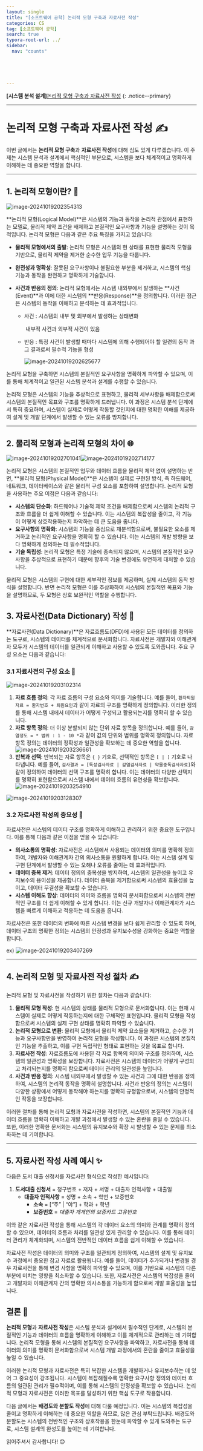 ```yaml
---
layout: single
title: "[소프트웨어 공학] 논리적 모형 구축과 자료사전 작성"
categories: CS
tag: [소프트웨어 공학]
search: true
typora-root-url: ../
sidebar:
  nav: "counts"





---
```




**[**시스템 분석 설계**]**[논리적 모형 구축과 자료사전 작성](https://park-chanyeong.github.io)
{: .notice--primary}

---

# 논리적 모형 구축과 자료사전 작성 ✍️

이번 글에서는 **논리적 모형 구축**과 **자료사전 작성**에 대해 심도 있게 다루겠습니다. 이 주제는 시스템 분석과 설계에서 핵심적인 부분으로, 시스템을 보다 체계적이고 명확하게 이해하는 데 중요한 역할을 합니다.

---



## 1. 논리적 모형이란? 🧩



![image-20241019202354313](/images/2024-10-15-test1/image-20241019202354313.png)

**논리적 모형(Logical Model)**은 시스템의 기능과 동작을 논리적 관점에서 표현하는 모델로, 물리적 제약 조건을 배제하고 본질적인 요구사항과 기능을 설명하는 것이 목적입니다. 논리적 모형은 다음과 같은 주요 특징을 가지고 있습니다:

- **물리적 모형에서의 출발**: 논리적 모형은 시스템의 현 상태를 표현한 물리적 모형을 기반으로, 물리적 제약을 제거한 순수한 업무 기능을 다룹니다.

- **완전성과 명확성**: 잘못된 요구사항이나 불필요한 부분을 제거하고, 시스템의 핵심 기능과 동작을 완전하고 명확하게 기술합니다.

- **사건과 반응의 정의**: 논리적 모형에서는 시스템 내외부에서 발생하는 **사건(Event)**과 이에 대한 시스템의 **반응(Response)**을 정의합니다. 이러한 접근은 시스템의 동작을 이해하고 분석하는 데 효과적입니다.

  - 사건 : 시스템의 내부 및 외부에서 발생하는 상태변화

    ​	   내부적 사건과 외부적 사건이 있음

  - 반응 : 특정 사건이 발생할 때마다 시스템에 의해 수행되어야 할 일련의 동작
    과 그 결과로써 필수적 기능을 형성

    ![image-20241019202625677](/images/2024-10-15-test1/image-20241019202625677.png)


논리적 모형을 구축하면 시스템의 본질적인 요구사항을 명확하게 파악할 수 있으며, 이를 통해 체계적이고 일관된 시스템 분석과 설계를 수행할 수 있습니다.

논리적 모형은 시스템의 기능을 추상적으로 표현하고, 물리적 세부사항을 배제함으로써 시스템의 본질적인 목표와 구조를 명확하게 드러냅니다. 이 과정은 시스템 분석 단계에서 특히 중요하며, 시스템이 실제로 어떻게 작동할 것인지에 대한 명확한 이해를 제공하여 설계 및 개발 단계에서 발생할 수 있는 오류를 방지합니다.

---



## 2. 물리적 모형과 논리적 모형의 차이 🌐

![image-20241019202701041](/images/2024-10-15-test1/image-20241019202701041.png)![image-20241019202714177](/images/2024-10-15-test1/image-20241019202714177.png)

논리적 모형은 시스템의 본질적인 업무와 데이터 흐름을 물리적 제약 없이 설명하는 반면, **물리적 모형(Physical Model)**은 시스템이 실제로 구현된 방식, 즉 하드웨어, 네트워크, 데이터베이스와 같은 물리적 구성 요소를 포함하여 설명합니다. 논리적 모형을 사용하는 주요 이점은 다음과 같습니다:

- **시스템의 단순화**: 하드웨어나 기술적 제약 조건을 배제함으로써 시스템의 논리적 구조와 흐름을 더 쉽게 이해할 수 있습니다. 이는 시스템의 복잡성을 줄이고, 각 기능이 어떻게 상호작용하는지 파악하는 데 큰 도움을 줍니다.
- **요구사항의 명확화**: 시스템의 기능을 중심으로 재분석함으로써, 불필요한 요소를 제거하고 논리적인 요구사항을 명확히 할 수 있습니다. 이는 시스템의 개발 방향을 보다 명확하게 정의하는 데 필수적입니다.
- **기술 독립성**: 논리적 모형은 특정 기술에 종속되지 않으며, 시스템의 본질적인 요구사항을 추상적으로 표현하기 때문에 향후의 기술 변경에도 유연하게 대처할 수 있습니다.

물리적 모형은 시스템의 구현에 대한 세부적인 정보를 제공하며, 실제 시스템의 동작 방식을 설명합니다. 반면 논리적 모형은 이를 추상화하여 시스템의 본질적인 목표와 기능을 설명하므로, 두 모형은 상호 보완적인 역할을 수행합니다.

## 3. 자료사전(Data Dictionary) 작성 📘

**자료사전(Data Dictionary)**은 자료흐름도(DFD)에 사용된 모든 데이터를 정의하는 도구로, 시스템의 데이터를 체계적으로 문서화합니다. 자료사전은 개발자와 이해관계자 모두가 시스템의 데이터를 일관되게 이해하고 사용할 수 있도록 도와줍니다. 주요 구성 요소는 다음과 같습니다:

### 3.1 자료사전의 구성 요소 📝

![image-20241019203102314](/images/2024-10-15-test1/image-20241019203102314.png)

1. **자료 흐름 정의**: 각 자료 흐름의 구성 요소와 의미를 기술합니다. 예를 들어, `환자퇴원자료 = 환자번호 + 퇴원요인`과 같이 자료의 구조를 명확하게 정의합니다. 이러한 정의를 통해 시스템 내에서 데이터가 어떻게 구성되고 활용되는지를 명확히 할 수 있습니다.
2. **자료 항목 정의**: 더 이상 분할되지 않는 단위 자료 항목을 정의합니다. 예를 들어, `감염정도 = * 범위 : 1 - 10 *`과 같이 값의 단위와 범위를 명확히 정의합니다. 자료 항목 정의는 데이터의 정확성과 일관성을 확보하는 데 중요한 역할을 합니다.![image-20241019203236661](/images/2024-10-15-test1/image-20241019203236661.png)
3. **반복과 선택**: 반복되는 자료 항목은 `{ }` 기호로, 선택적인 항목은 `[ | ]` 기호로 나타냅니다. 예를 들어, `검사결과 = [독성검사자료 | 감염검사자료 | 약물중독검사자료]`와 같이 정의하여 데이터의 선택 구조를 명확히 합니다. 이는 데이터의 다양한 선택지를 명확히 표현함으로써 시스템 내에서 데이터 흐름의 유연성을 확보합니다.![image-20241019203254910](/images/2024-10-15-test1/image-20241019203254910.png)

![image-20241019203128307](/images/2024-10-15-test1/image-20241019203128307.png)

### 3.2 자료사전 작성의 중요성 🌟

자료사전은 시스템의 데이터 구조를 명확하게 이해하고 관리하기 위한 중요한 도구입니다. 이를 통해 다음과 같은 이점을 얻을 수 있습니다:

- **의사소통의 명확성**: 자료사전은 시스템에서 사용되는 데이터의 의미를 명확히 정의하여, 개발자와 이해관계자 간의 의사소통을 원활하게 합니다. 이는 시스템 설계 및 구현 단계에서 발생할 수 있는 오해나 오류를 줄이는 데 효과적입니다.
- **데이터 중복 제거**: 데이터 정의의 중복성을 방지하여, 시스템의 일관성을 높이고 유지보수의 용이성을 제공합니다. 데이터 중복을 제거함으로써 시스템의 효율성을 높이고, 데이터 무결성을 확보할 수 있습니다.
- **시스템 이해도 향상**: 데이터의 의미와 흐름을 명확히 문서화함으로써 시스템의 전반적인 구조를 더 쉽게 이해할 수 있게 합니다. 이는 신규 개발자나 이해관계자가 시스템을 빠르게 이해하고 적응하는 데 도움을 줍니다.

자료사전은 또한 데이터의 변화에 따른 시스템 변경을 보다 쉽게 관리할 수 있도록 하며, 데이터 구조의 명확한 정의는 시스템의 안정성과 유지보수성을 강화하는 중요한 역할을 합니다.

ex) ![image-20241019203407269](/images/2024-10-15-test1/image-20241019203407269.png)

---



## 4. 논리적 모형 및 자료사전 작성 절차 ✍️



논리적 모형 및 자료사전을 작성하기 위한 절차는 다음과 같습니다:

1. **물리적 모형 작성**: 현 시스템의 상태를 물리적 모형으로 문서화합니다. 이는 현재 시스템이 실제로 어떻게 작동하는지에 대한 구체적인 표현입니다. 물리적 모형을 작성함으로써 시스템의 실제 구현 상태를 명확히 파악할 수 있습니다.
2. **논리적 모형으로 변환**: 물리적 모형에서 물리적 제약 요소들을 제거하고, 순수한 기능과 요구사항만을 반영하여 논리적 모형을 작성합니다. 이 과정은 시스템의 본질적인 기능을 추출하고, 이를 구현 독립적인 형태로 표현하는 것을 목표로 합니다.
3. **자료사전 작성**: 자료흐름도에 사용된 각 자료 항목의 의미와 구조를 정의하여, 시스템의 일관성과 명확성을 보장합니다. 자료사전은 시스템의 데이터가 어떻게 구성되고 처리되는지를 명확히 함으로써 데이터 관리의 일관성을 높입니다.
4. **사건과 반응 정의**: 시스템 내외부에서 발생할 수 있는 사건과 그에 대한 반응을 정의하여, 시스템의 논리적 동작을 명확히 설명합니다. 사건과 반응의 정의는 시스템이 다양한 상황에서 어떻게 동작해야 하는지를 명확히 규정함으로써, 시스템의 안정적인 작동을 보장합니다.

이러한 절차를 통해 논리적 모형과 자료사전을 작성하면, 시스템의 본질적인 기능과 데이터 흐름을 명확히 이해하고 개발 과정에서 발생할 수 있는 혼란을 줄일 수 있습니다. 또한, 이러한 명확한 문서화는 시스템의 유지보수와 확장 시 발생할 수 있는 문제를 최소화하는 데 기여합니다.

---



## 5. 자료사전 작성 사례 예시 ✨



다음은 도서 대출 신청서를 자료사전 형식으로 작성한 예시입니다:

1. **도서대출 신청서** = 청구번호 + 저자 + 서명 + 대출자 인적사항 + 대출일
   - **대출자 인적사항** = 성명 + 소속 + 학번 + 보증번호
     - **소속** = [“주” | “야”] + 학과 + 학년
     - **보증번호** = *대출자 개개인의 보증카드 고유번호*

이와 같은 자료사전 작성을 통해 시스템의 각 데이터 요소의 의미와 관계를 명확히 정의할 수 있으며, 데이터의 흐름과 처리를 일관성 있게 관리할 수 있습니다. 이를 통해 데이터 관리가 체계화되며, 시스템의 전반적인 데이터 흐름을 쉽게 이해할 수 있습니다.

자료사전 작성은 데이터의 의미와 구조를 일관되게 정의하여, 시스템의 설계 및 유지보수 과정에서 중요한 참고 자료로 활용됩니다. 예를 들어, 데이터가 추가되거나 변경될 경우 자료사전을 통해 변경 사항을 명확히 파악할 수 있으며, 이를 기반으로 시스템의 다른 부분에 미치는 영향을 최소화할 수 있습니다. 또한, 자료사전은 시스템의 복잡성을 줄이고 개발자와 이해관계자 간의 명확한 의사소통을 가능하게 함으로써 개발 효율성을 높입니다.

## 결론 🎯

**논리적 모형**과 **자료사전 작성**은 시스템 분석과 설계에서 필수적인 단계로, 시스템의 본질적인 기능과 데이터의 흐름을 명확하게 이해하고 이를 체계적으로 관리하는 데 기여합니다. 논리적 모형을 통해 시스템의 본질적인 요구사항을 파악하고, 자료사전을 통해 데이터의 의미를 명확히 문서화함으로써 시스템 개발 과정에서의 혼란을 줄이고 효율성을 높일 수 있습니다.

이러한 논리적 모형과 자료사전은 특히 복잡한 시스템을 개발하거나 유지보수하는 데 있어 그 중요성이 강조됩니다. 시스템이 복잡해질수록 명확한 요구사항 정의와 데이터 흐름의 일관된 관리가 필수적이며, 이를 통해 시스템의 안정성을 확보할 수 있습니다. 논리적 모형과 자료사전은 이러한 목표를 달성하기 위한 핵심 도구로 작용합니다.

다음 글에서는 **배경도와 분할도 작성**에 대해 다룰 예정입니다. 이는 시스템의 복잡성을 줄이고 명확하게 이해하는 데 중요한 역할을 하므로, 많은 관심 부탁드립니다. 배경도와 분할도는 시스템의 전반적인 구조와 상호작용을 한눈에 파악할 수 있게 도와주는 도구로, 시스템 설계의 완성도를 높이는 데 기여합니다.

읽어주셔서 감사합니다! 😊